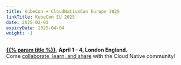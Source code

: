 ```yaml
---
title: KubeCon + CloudNativeCon Europe 2025
linkTitle: KubeCon EU 2025
date: 2025-02-03
expiryDate: 2025-04-04
weight: -1
---
```


<i class="fas fa-bullhorn"></i> [**{{% param title %}}**][LF],
**<span class="text-nowrap">April 1 - 4,</span> London England**.
<span class="d-none d-md-inline"><br></span> Come [collaborate, learn, and
share][blog]<span class="d-none d-sm-inline"> with the Cloud Native
community</span>!

[LF]:
  https://events.linuxfoundation.org/kubecon-cloudnativecon-europe/register/?utm_source=opentelemetry&utm_medium=all&utm_campaign=KubeCon-EU-2025&utm_content=slim-banner
[blog]: /blog/2025/kubecon-eu/
